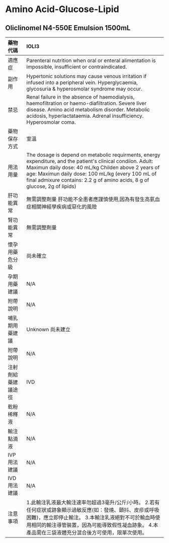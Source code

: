 # Amino Acid-Glucose-Lipid

## Oliclinomel N4-550E Emulsion 1500mL

| 藥物代碼 | IOLI3 |
| :--- | :--- |
| 適應症 | Parenteral nutrition when oral or enteral alimentation is impossible, insufficient or contraindicated. |
| 副作用 | Hypertonic solutions may cause venous irritation if infused into a peripheral vein. Hyperglycaemia, glycosuria & hyperosmolar syndrome may occur. |
| 禁忌 | Renal failure in the absence of haemodialysis, haemofiltration or haemo-diafiltration. Severe liver disease. Amino acid metabolism disorder. Metabolic acidosis, hyperlactataemia. Adrenal insufficiency. Hyperosmolar coma. |
| 藥物保存方式 | 室溫 |
| 用法用量 | The dosage is depend on metabolic requirments, energy expenditure, and the patient's clinical condiion. Adult: Maximun daily dose: 40 mL/kg Childen above 2 years of age: Maximun daily dose: 100 mL/kg \(every 100 mL of final admixure contains: 2.2 g of amino acids, 8 g of glucose, 2g of lipids\) |
| 肝功能異常 | 無需調整劑量  肝功能不全患者應謹慎使用,因為有發生高氨血症相關神經學疾病或惡化的風險 |
| 腎功能異常 | 無需調整劑量 |
| 懷孕用藥危分級 | 尚未確立 |
| 孕期用藥建議 | N/A |
| 附帶說明 | N/A |
| 哺乳期用藥建議 | Unknown 尚未建立 |
| 附帶說明 | N/A |
| 注射劑給藥建議途徑 | IVD |
| 乾粉稀釋液 | N/A |
| 輸注點滴液 | N/A |
| IVP 用法建議 | N/A |
| IVD 用法建議 | N/A |
| 注意事項 | 1.此輸注乳液最大輸注速率勿超過3毫升/公斤/小時。 2.若有任何症狀或跡象顯示過敏反應\(如：發燒、顫抖、皮疹或呼吸困難\)，應立即停止輸注。 3.本輸注乳液絕對不可於輸血時使用相同的輸注導管裝置，因為可能導致假性凝血跡象。 4.本產品需在三袋液體充分混合後方可使用，限單次使用。 |

